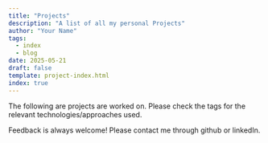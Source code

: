 ```yaml
---
title: "Projects"
description: "A list of all my personal Projects"
author: "Your Name"
tags:
  - index
  - blog
date: 2025-05-21
draft: false
template: project-index.html
index: true
---
```


The following are projects are worked on. Please check the tags for the relevant technologies/approaches used.

Feedback is always welcome! Please contact me through github or linkedIn.